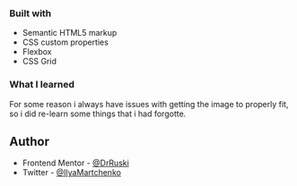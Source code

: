 
### Built with

- Semantic HTML5 markup
- CSS custom properties
- Flexbox
- CSS Grid

### What I learned

For some reason i always have issues with getting the image to properly fit, so i did re-learn some things that i had forgotte.

## Author

- Frontend Mentor - [@DrRuski](https://www.frontendmentor.io/profile/DrRuski)
- Twitter - [@IlyaMartchenko](https://twitter.com/IlyaMartchenko)

